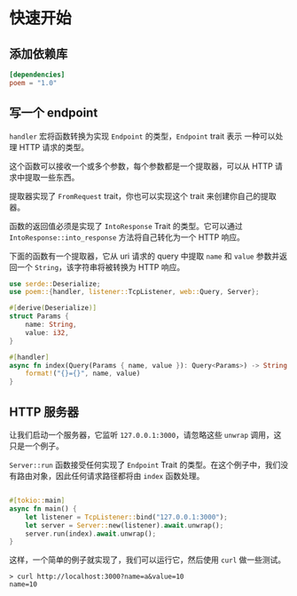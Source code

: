 # 快速开始

## 添加依赖库

```toml
[dependencies]
poem = "1.0"
```

## 写一个 endpoint

`handler` 宏将函数转换为实现 `Endpoint` 的类型，`Endpoint` trait 表示
一种可以处理 HTTP 请求的类型。

这个函数可以接收一个或多个参数，每个参数都是一个提取器，可以从 HTTP 请求中提取一些东西。

提取器实现了 `FromRequest` trait，你也可以实现这个 trait 来创建你自己的提取器。

函数的返回值必须是实现了 `IntoResponse` Trait 的类型。它可以通过 `IntoResponse::into_response` 方法将自己转化为一个 HTTP 响应。

下面的函数有一个提取器，它从 uri 请求的 query 中提取 `name` 和 `value` 参数并返回一个 `String`，该字符串将被转换为 HTTP 响应。

```rust
use serde::Deserialize;
use poem::{handler, listener::TcpListener, web::Query, Server};

#[derive(Deserialize)]
struct Params {
    name: String,
    value: i32,
}

#[handler]
async fn index(Query(Params { name, value }): Query<Params>) -> String {
    format!("{}={}", name, value)
}
```

## HTTP 服务器

让我们启动一个服务器，它监听 `127.0.0.1:3000`，请忽略这些 `unwrap` 调用，这只是一个例子。

`Server::run` 函数接受任何实现了 `Endpoint` Trait 的类型。在这个例子中，我们没有路由对象，因此任何请求路径都将由 `index` 函数处理。

```rust

#[tokio::main]
async fn main() {
    let listener = TcpListener::bind("127.0.0.1:3000");
    let server = Server::new(listener).await.unwrap();
    server.run(index).await.unwrap();
}
```

这样，一个简单的例子就实现了，我们可以运行它，然后使用 `curl` 做一些测试。

```shell
> curl http://localhost:3000?name=a&value=10
name=10
```
